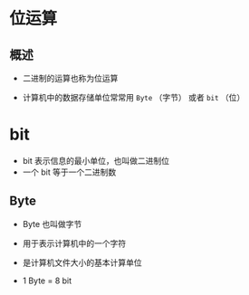 # 位运算

## 概述

+ 二进制的运算也称为位运算

+ 计算机中的数据存储单位常常用 `Byte` （字节） 或者 `bit` （位）

# bit

+ bit 表示信息的最小单位，也叫做二进制位
+ 一个 bit 等于一个二进制数

## Byte

+ Byte 也叫做字节
+ 用于表示计算机中的一个字符
+ 是计算机文件大小的基本计算单位

+ 1 Byte = 8 bit
